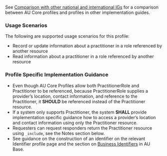 See [Comparison with other national and international IGs](comparison.html) for a comparison between AU Core profiles and profiles in other implementation guides.

### Usage Scenarios

The following are supported usage scenarios for this profile:

- Record or update information about a practitioner in a role referenced by another resource
- Read information about a practitioner in a role referenced by another resource


### Profile Specific Implementation Guidance
- Even though AU Core Profiles allow both PractitionerRole and Practitioner to be referenced, because PractitionerRole supplies a provider’s location, contact information, and reference to the Practitioner, it **SHOULD** be referenced instead of the Practitioner resource. 
- If a system only supports Practitioner, the system **SHALL** provide implementation specific guidance how to access a provider’s location and contact information using only the Practitioner resource.
- Requesters can request responders return the Practitioner resource using `_include`, see the Notes section below.
- See guidance on the construction of an identifier on the relevant Identifier profile page and the section on [Business Identifiers](https://build.fhir.org/ig/hl7au/au-fhir-base/generalguidance.html#business-identifiers) in AU Base.
